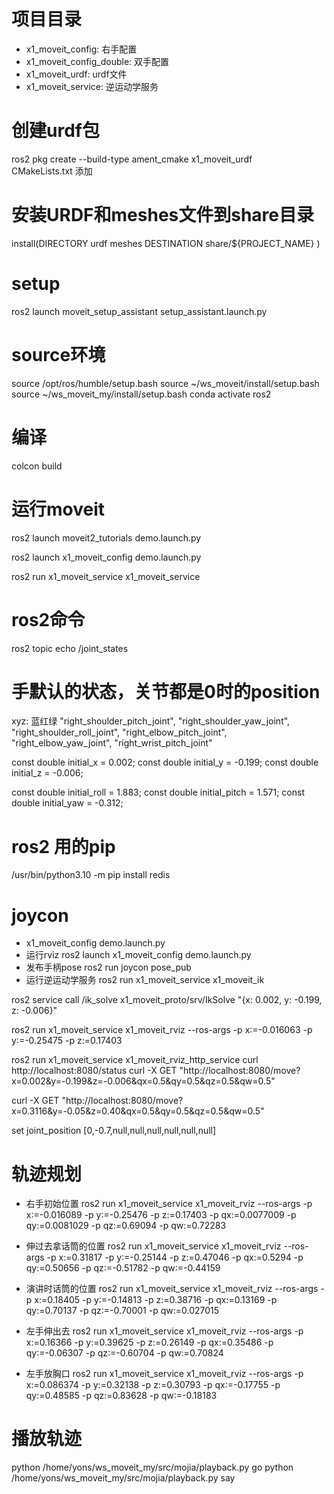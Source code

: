 

# 项目目录
- x1_moveit_config: 右手配置
- x1_moveit_config_double: 双手配置
- x1_moveit_urdf: urdf文件
- x1_moveit_service: 逆运动学服务

# 创建urdf包
ros2 pkg create --build-type ament_cmake x1_moveit_urdf  
CMakeLists.txt 添加 
# 安装URDF和meshes文件到share目录
install(DIRECTORY urdf meshes
  DESTINATION share/${PROJECT_NAME}
)


# setup
ros2 launch moveit_setup_assistant setup_assistant.launch.py



# source环境
source /opt/ros/humble/setup.bash
source ~/ws_moveit/install/setup.bash
source ~/ws_moveit_my/install/setup.bash
conda activate ros2

# 编译
colcon build 

# 运行moveit
ros2 launch moveit2_tutorials demo.launch.py

ros2 launch x1_moveit_config demo.launch.py

ros2 run x1_moveit_service x1_moveit_service


# ros2命令
ros2 topic echo /joint_states


# 手默认的状态，关节都是0时的position
xyz: 蓝红绿
"right_shoulder_pitch_joint",
"right_shoulder_yaw_joint",
"right_shoulder_roll_joint",
"right_elbow_pitch_joint",
"right_elbow_yaw_joint",
"right_wrist_pitch_joint"

const double initial_x = 0.002;
const double initial_y = -0.199;
const double initial_z = -0.006;

const double initial_roll = 1.883;
const double initial_pitch = 1.571;
const double initial_yaw = -0.312;

# ros2 用的pip
/usr/bin/python3.10 -m pip install redis

# joycon
- x1_moveit_config demo.launch.py
- 运行rviz
ros2 launch x1_moveit_config demo.launch.py
- 发布手柄pose
ros2 run joycon pose_pub
- 运行逆运动学服务
ros2 run x1_moveit_service x1_moveit_ik

ros2 service call /ik_solve x1_moveit_proto/srv/IkSolve "{x: 0.002, y: -0.199, z: -0.006}"


ros2 run x1_moveit_service x1_moveit_rviz --ros-args -p x:=-0.016063 -p y:=-0.25475 -p z:=0.17403


ros2 run x1_moveit_service x1_moveit_rviz_http_service
curl http://localhost:8080/status
curl -X GET "http://localhost:8080/move?x=0.002&y=-0.199&z=-0.006&qx=0.5&qy=0.5&qz=0.5&qw=0.5"

curl -X GET "http://localhost:8080/move?x=0.3116&y=-0.05&z=0.40&qx=0.5&qy=0.5&qz=0.5&qw=0.5"



set joint_position [0,-0.7,null,null,null,null,null,null]


# 轨迹规划


- 右手初始位置
ros2 run x1_moveit_service x1_moveit_rviz --ros-args -p x:=-0.016089 -p y:=-0.25476 -p z:=0.17403 -p qx:=0.0077009 -p qy:=0.0081029 -p qz:=0.69094 -p qw:=0.72283

- 伸过去拿话筒的位置
ros2 run x1_moveit_service x1_moveit_rviz --ros-args -p x:=0.31817 -p y:=-0.25144 -p z:=0.47046 -p qx:=0.5294 -p qy:=0.50656 -p qz:=-0.51782 -p qw:=-0.44159

- 演讲时话筒的位置
ros2 run x1_moveit_service x1_moveit_rviz --ros-args -p x:=0.18405 -p y:=-0.14813 -p z:=0.38716 -p qx:=0.13169 -p qy:=0.70137 -p qz:=-0.70001 -p qw:=0.027015




- 左手伸出去
ros2 run x1_moveit_service x1_moveit_rviz --ros-args -p x:=0.16366 -p y:=0.39625 -p z:=0.26149 -p qx:=0.35486 -p qy:=-0.06307 -p qz:=-0.60704 -p qw:=0.70824

- 左手放胸口
ros2 run x1_moveit_service x1_moveit_rviz --ros-args -p x:=0.086374 -p y:=0.32138 -p z:=0.30793 -p qx:=-0.17755 -p qy:=0.48585 -p qz:=0.83628 -p qw:=-0.18183

# 播放轨迹
python /home/yons/ws_moveit_my/src/mojia/playback.py go
python /home/yons/ws_moveit_my/src/mojia/playback.py say

